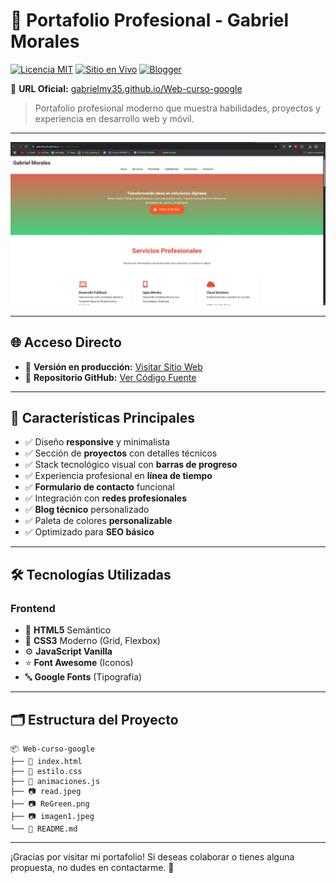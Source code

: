 # 💼 Portafolio Profesional - Gabriel Morales

[![Licencia MIT](https://img.shields.io/badge/Licencia-MIT-blue.svg)](https://opensource.org/licenses/MIT)
[![Sitio en Vivo](https://img.shields.io/badge/Sitio-En%20Vivo-brightgreen)](https://gabrielmy35.github.io/Web-curso-google/)
[![Blogger](https://img.shields.io/badge/Blog-Tech%20Blog-orange)](https://gablogmy35.blogspot.com/)

🔗 **URL Oficial:** [gabrielmy35.github.io/Web-curso-google](https://gabrielmy35.github.io/Web-curso-google/)

> Portafolio profesional moderno que muestra habilidades, proyectos y experiencia en desarrollo web y móvil.

---

![Vista Previa](read.jpeg)

---

## 🌐 Acceso Directo

- 🔹 **Versión en producción:** [Visitar Sitio Web](https://gabrielmy35.github.io/Web-curso-google/)
- 🔹 **Repositorio GitHub:** [Ver Código Fuente](https://github.com/Gabrielmy35/Web-curso-google)

---

## 🚀 Características Principales

- ✅ Diseño **responsive** y minimalista
- ✅ Sección de **proyectos** con detalles técnicos
- ✅ Stack tecnológico visual con **barras de progreso**
- ✅ Experiencia profesional en **línea de tiempo**
- ✅ **Formulario de contacto** funcional
- ✅ Integración con **redes profesionales**
- ✅ **Blog técnico** personalizado
- ✅ Paleta de colores **personalizable**
- ✅ Optimizado para **SEO básico**

---

## 🛠 Tecnologías Utilizadas

### Frontend

- 🔧 **HTML5** Semántico
- 🎨 **CSS3** Moderno (Grid, Flexbox)
- ⚙️ **JavaScript Vanilla**
- ⭐ **Font Awesome** (Iconos)
- 🔤 **Google Fonts** (Tipografía)

---

## 🗂 Estructura del Proyecto

```
📦 Web-curso-google
├── 📄 index.html
├── 📄 estilo.css
├── 📄 animaciones.js
├── 📷 read.jpeg
├── 📷 ReGreen.png
├── 📷 imagen1.jpeg
└── 📄 README.md
```

---

¡Gracias por visitar mi portafolio! Si deseas colaborar o tienes alguna propuesta, no dudes en contactarme. 🚀
